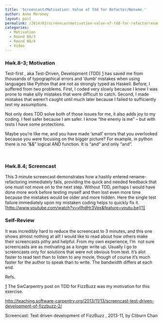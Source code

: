 ```yaml
---
title: 'Screencast/Motivation: Value of Tdd for Refactor/Rename.'
author: Anne Moroney
layout: post
permalink: /2014/03/screencastmotivation-value-of-tdd-for-refactorrename/
categories:
  - Motivation
  - Round 08/3
  - Round 08/4
  - Video
---
```

### Hwk.8-3; Motivation

Test-first , aka Test-Driven, Development (TDD) [1] has saved me from thousands of typographical errors and &#8216;dumb&#8217; mistakes when using languages like Python that are not as strongly typed as Haskell. Before, I suffered from two problems. First, I coded very slowly because I knew I was prone to make silly mistakes that were difficult to catch. Second, I made mistakes that weren&#8217;t caught until much later because I failed to sufficiently test my assumptions.

Not only does TDD solve both of those issues for me, it also adds joy to my coding. I feel safer because I am safer. I know &#8220;the enemy is me&#8221; &#8211; but with tests I have some protections.

Maybe you&#8217;re like me, and you have made &#8216;small&#8217; errors that you overlooked because you were focusing on the bigger picture? For example, in python there is no &#8220;&&&#8221; logical AND function. It is &#8220;and&#8221; and only &#8220;and&#8221;.

&nbsp;

### Hwk.8.4; Screencast

This 3 minute screencast demonstrates how a hastily entered rename-refactoring immediately fails, providing the quick and needed feedback that one must not move on to the next step. Without TDD, perhaps I would have done more work before testing myself and then lost even more time because the mistakes would be older and more hidden. Here the single test failure immediately upon my mistaken coding helps to quickly fix it.  
[http://www.youtube.com/watch?v=vIlhdHr3Ves&feature=youtu.be][1]

### Self-Review

It was incredibly hard to reduce the screencast to 3 minutes, and this one shows almost nothing at all! I would like to read about how others make their screencasts pithy and helpful. From my own experience, I&#8217;m  not sure screencasts are as motivating as a longer write up. Usually I go to screencasts only for solutions that were not obvious from text. It&#8217;s alot faster to read text than to listen to any movie, though of course it&#8217;s much faster for the author to speak than to write. The bandwidth differs at each end.

Refs.

[1] The SwCarpentry post on TDD for FizzBuzz was my motivation for this exercise.

http://teaching.software-carpentry.org/2013/11/13/screencast-test-driven-development-of-fizzbuzz-2/

Screencast: Test driven development of FizzBuzz , 2013-11, by Cliburn Chan

 [1]: http://www.youtube.com/watch?v=vIlhdHr3Ves&feature=youtu.be "http://www.youtube.com/watch?v=vIlhdHr3Ves&feature=youtu.be"
